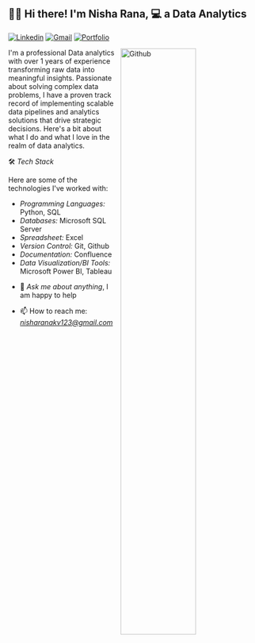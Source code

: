 ## 👋🏼 Hi there! I'm Nisha Rana, 💻 a Data Analytics

[![Linkedin](https://img.shields.io/badge/-LinkedIn-blue?style=flat&logo=Linkedin&logoColor=white)](https://www.linkedin.com/in/nisha-rana-185189216/)
[![Gmail](https://img.shields.io/badge/-Gmail-c14438?style=flat&logo=Gmail&logoColor=white)](mailto:nisharanakv123@gmail.com)
[![Portfolio](https://img.shields.io/badge/-Portfolio-teal?style=flat&logo=Internet%20Explorer&logoColor=white)](https://nishadatainsights.github.io/Nisha-Portfolio/)


<img width="55%" align="right" alt="Github" src="https://user-images.githubusercontent.com/74038190/221352975-94759904-aa4c-4032-a8ab-b546efb9c478.gif?w=826"/>

I'm a professional Data analytics with over 1 years of experience transforming raw data into meaningful insights. Passionate about solving complex data problems, I have a proven track record of implementing scalable data pipelines and analytics solutions that drive strategic decisions. Here's a bit about what I do and what I love in the realm of data analytics.

🛠 *Tech Stack*


Here are some of the technologies I've worked with:


  * *Programming Languages:* Python, SQL
  * *Databases:* Microsoft SQL Server
  * *Spreadsheet:* Excel 
  * *Version Control:* Git, Github
  * *Documentation:* Confluence
  * *Data Visualization/BI Tools:* Microsoft Power BI, Tableau


- 💬 *Ask me about anything*, I am happy to help

- 📫 How to reach me: *nisharanakv123@gmail.com*
